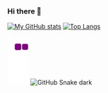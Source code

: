 ### Hi there 👋

[![My GitHub stats](https://github-readme-stats.vercel.app/api?username=vikramsingh117&show_icons=true&theme=radical)](https://github.com/vikramsingh117/github-readme-stats)  [![Top Langs](https://github-readme-stats.vercel.app/api/top-langs/?username=vikramsingh117&theme=radical)](https://github.com/vikramsingh117/github-readme-stats)


![snake gif](https://github.com/vikramsingh117/vikramsingh117/blob/output/github-contribution-grid-snake.gif)
![GitHub Snake dark](github-snake-dark.svg#gh-dark-mode-only)
